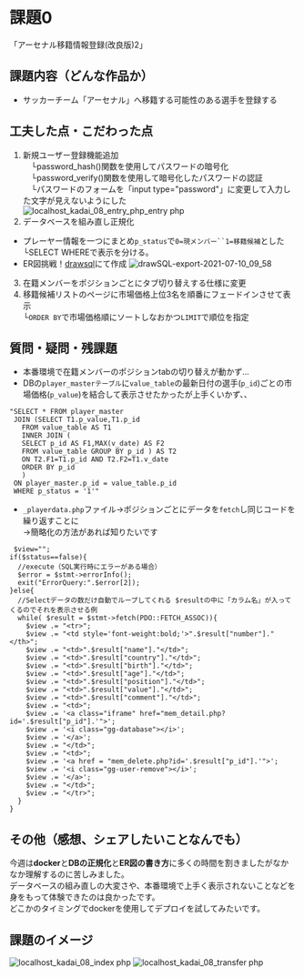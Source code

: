 
# 課題0
「アーセナル移籍情報登録(改良版)2」

## 課題内容（どんな作品か）
 - サッカーチーム「アーセナル」へ移籍する可能性のある選手を登録する

## 工夫した点・こだわった点
1. 新規ユーザー登録機能追加  
　└password_hash()関数を使用してパスワードの暗号化  
　└password_verify()関数を使用して暗号化したパスワードの認証  
　└パスワードのフォームを「input type="password"」に変更して入力した文字が見えないようにした  
 ![localhost_kadai_08_entry_php_entry php](https://user-images.githubusercontent.com/83898546/125147603-56425180-e167-11eb-8e9e-c4a277a1ce4e.png)
2. データベースを組み直し正規化
 - プレーヤー情報を一つにまとめ`p_status`で`0=現メンバー``1=移籍候補`とした
  └SELECT WHEREで表示を分ける。 
 - ER図挑戦！[drawsql](https://drawsql.app/home)にて作成
 ![drawSQL-export-2021-07-10_09_58](https://user-images.githubusercontent.com/83898546/125147787-89d1ab80-e168-11eb-9518-63757e627699.png)

3. 在籍メンバーをポジションごとにタブ切り替えする仕様に変更
4. 移籍候補リストのページに市場価格上位3名を順番にフェードインさせて表示  
  └`ORDER BY`で市場価格順にソートしなおかつ`LIMIT`で順位を指定

## 質問・疑問・残課題
 - 本番環境で在籍メンバーのポジションtabの切り替えが動かず...
 - DBの`player_masterテーブル`に`value_table`の最新日付の選手(`p_id`)ごとの市場価格(`p_value`)を結合して表示させたかったが上手くいかず、、
 ```
 "SELECT * FROM player_master
  JOIN (SELECT T1.p_value,T1.p_id
    FROM value_table AS T1 
    INNER JOIN (
    SELECT p_id AS F1,MAX(v_date) AS F2
    FROM value_table GROUP BY p_id ) AS T2
    ON T2.F1=T1.p_id AND T2.F2=T1.v_date
    ORDER BY p_id
    )
  ON player_master.p_id = value_table.p_id
  WHERE p_status = '1'"
  ```
 - `_playerdata.php`ファイル→ポジションごとにデータを`fetch`し同じコードを繰り返すことに  
  →簡略化の方法があれば知りたいです

```
 $view="";
if($status==false){
  //execute（SQL実行時にエラーがある場合）
  $error = $stmt->errorInfo();
  exit("ErrorQuery:".$error[2]);
}else{
  //Selectデータの数だけ自動でループしてくれる $resultの中に「カラム名」が入ってくるのでそれを表示させる例
  while( $result = $stmt->fetch(PDO::FETCH_ASSOC)){
    $view .= "<tr>";
    $view .= "<td style='font-weight:bold;'>".$result["number"]."</th>";
    $view .= "<td>".$result["name"]."</td>";
    $view .= "<td>".$result["country"]."</td>";
    $view .= "<td>".$result["birth"]."</td>";
    $view .= "<td>".$result["age"]."</td>";
    $view .= "<td>".$result["position"]."</td>";
    $view .= "<td>".$result["value"]."</td>";
    $view .= "<td>".$result["comment"]."</td>";
    $view .= "<td>";
    $view .= '<a class="iframe" href="mem_detail.php?id='.$result["p_id"].'">';
    $view .= '<i class="gg-database"></i>';
    $view .= '</a>';
    $view .= "</td>";
    $view .= "<td>";
    $view .= '<a href = "mem_delete.php?id='.$result["p_id"].'">';
    $view .= '<i class="gg-user-remove"></i>';
    $view .= '</a>';
    $view .= "</td>";
    $view .= "</tr>";
  }
}
```
 
## その他（感想、シェアしたいことなんでも）
今週は**docker**と**DBの正規化**と**ER図の書き方**に多くの時間を割きましたがなかなか理解するのに苦しみました。  
データベースの組み直しの大変さや、本番環境で上手く表示されないことなどを身をもって体験できたのは良かったです。  
どこかのタイミングでdockerを使用してデプロイを試してみたいです。

## 課題のイメージ
![localhost_kadai_08_index php](https://user-images.githubusercontent.com/83898546/125147814-b5ed2c80-e168-11eb-9ba1-3a8183eec451.png)
![localhost_kadai_08_transfer php](https://user-images.githubusercontent.com/83898546/125147817-b8e81d00-e168-11eb-8767-44411c86fd11.png)



